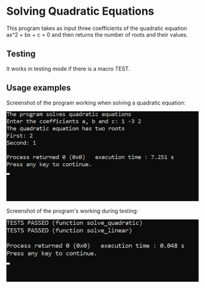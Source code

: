 # Solving Quadratic Equations
This program takes as input three coefficients of the quadratic equation ax^2 + bx + c = 0 and then returns the number of roots and their values.

## Testing
It works in testing mode if there is a macro TEST.

## Usage examples
Screenshot of the program working when solving a quadratic equation:

![Image result](https://github.com/Nastya10/quadratic-equation/blob/screenshots/result_quadratic.png)

Screenshot of the program's working during testing:

![Image test](https://github.com/Nastya10/quadratic-equation/blob/screenshots/test_quadratic.png)
